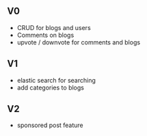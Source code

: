 ## V0
- CRUD for blogs and users 
- Comments on blogs 
- upvote / downvote  for comments and blogs 

## V1
- elastic search for searching 
- add categories to blogs 

## V2
- sponsored post feature 